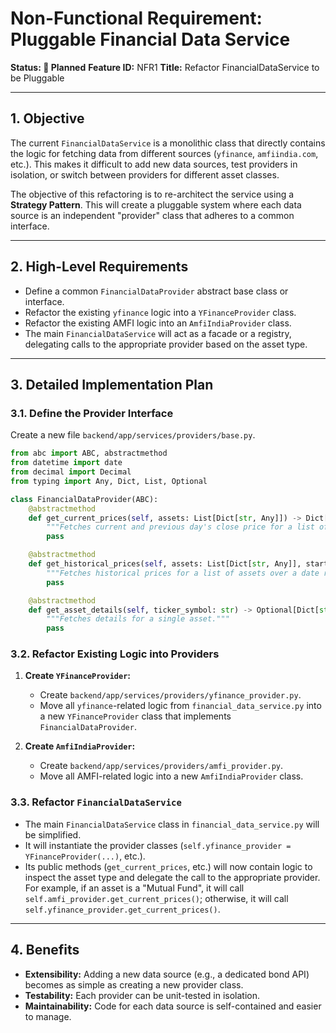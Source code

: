 # Non-Functional Requirement: Pluggable Financial Data Service

**Status: 📝 Planned**
**Feature ID:** NFR1
**Title:** Refactor FinancialDataService to be Pluggable

---

## 1. Objective

The current `FinancialDataService` is a monolithic class that directly contains the logic for fetching data from different sources (`yfinance`, `amfiindia.com`, etc.). This makes it difficult to add new data sources, test providers in isolation, or switch between providers for different asset classes.

The objective of this refactoring is to re-architect the service using a **Strategy Pattern**. This will create a pluggable system where each data source is an independent "provider" class that adheres to a common interface.

---

## 2. High-Level Requirements

-   Define a common `FinancialDataProvider` abstract base class or interface.
-   Refactor the existing `yfinance` logic into a `YFinanceProvider` class.
-   Refactor the existing AMFI logic into an `AmfiIndiaProvider` class.
-   The main `FinancialDataService` will act as a facade or a registry, delegating calls to the appropriate provider based on the asset type.

---

## 3. Detailed Implementation Plan

### 3.1. Define the Provider Interface

Create a new file `backend/app/services/providers/base.py`.

```python
from abc import ABC, abstractmethod
from datetime import date
from decimal import Decimal
from typing import Any, Dict, List, Optional

class FinancialDataProvider(ABC):
    @abstractmethod
    def get_current_prices(self, assets: List[Dict[str, Any]]) -> Dict[str, Dict[str, Decimal]]:
        """Fetches current and previous day's close price for a list of assets."""
        pass

    @abstractmethod
    def get_historical_prices(self, assets: List[Dict[str, Any]], start_date: date, end_date: date) -> Dict[str, Dict[date, Decimal]]:
        """Fetches historical prices for a list of assets over a date range."""
        pass

    @abstractmethod
    def get_asset_details(self, ticker_symbol: str) -> Optional[Dict[str, Any]]:
        """Fetches details for a single asset."""
        pass
```

### 3.2. Refactor Existing Logic into Providers

1.  **Create `YFinanceProvider`:**
    *   Create `backend/app/services/providers/yfinance_provider.py`.
    *   Move all `yfinance`-related logic from `financial_data_service.py` into a new `YFinanceProvider` class that implements `FinancialDataProvider`.

2.  **Create `AmfiIndiaProvider`:**
    *   Create `backend/app/services/providers/amfi_provider.py`.
    *   Move all AMFI-related logic into a new `AmfiIndiaProvider` class.

### 3.3. Refactor `FinancialDataService`

*   The main `FinancialDataService` class in `financial_data_service.py` will be simplified.
*   It will instantiate the provider classes (`self.yfinance_provider = YFinanceProvider(...)`, etc.).
*   Its public methods (`get_current_prices`, etc.) will now contain logic to inspect the asset type and delegate the call to the appropriate provider. For example, if an asset is a "Mutual Fund", it will call `self.amfi_provider.get_current_prices()`; otherwise, it will call `self.yfinance_provider.get_current_prices()`.

---

## 4. Benefits

-   **Extensibility:** Adding a new data source (e.g., a dedicated bond API) becomes as simple as creating a new provider class.
-   **Testability:** Each provider can be unit-tested in isolation.
-   **Maintainability:** Code for each data source is self-contained and easier to manage.